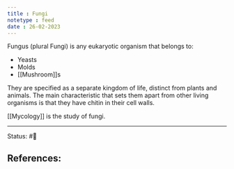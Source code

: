 ```yaml
---
title : Fungi
notetype : feed
date : 26-02-2023
---
```


Fungus (plural Fungi) is any eukaryotic organism that belongs to:
- Yeasts
- Molds
- [[Mushroom]]s

They are specified as a separate kingdom of life, distinct from plants and animals. The main characteristic that sets them apart from other living organisms is that they have chitin in their cell walls.

[[Mycology]] is the study of fungi.








-----

Status: #🌱 

References:
- 
